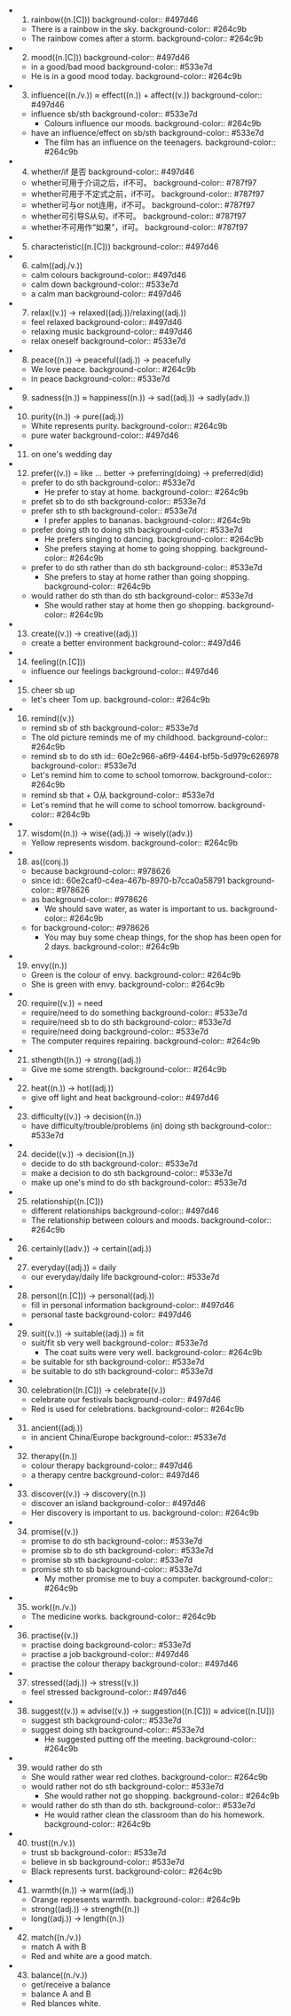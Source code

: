 -
  1. rainbow((n.[C]))
  background-color:: #497d46
	- There is a rainbow in the sky.
	  background-color:: #264c9b
	- The rainbow comes after a storm.
	  background-color:: #264c9b
-
  2. mood((n.[C]))
  background-color:: #497d46
	- in a good/bad mood
	  background-color:: #533e7d
	- He is in a good mood today.
	  background-color:: #264c9b
-
  3. influence((n./v.)) ≈ effect((n.)) + affect((v.))
  background-color:: #497d46
	- influence sb/sth
	  background-color:: #533e7d
		- Colours influence our moods.
		  background-color:: #264c9b
	- have an influence/effect on sb/sth
	  background-color:: #533e7d
		- The film has an influence on the teenagers.
		  background-color:: #264c9b
-
  4. whether/if 是否
  background-color:: #497d46
	- whether可用于介词之后，if不可。
	  background-color:: #787f97
	- whether可用于不定式之前，if不可。
	  background-color:: #787f97
	- whether可与or not连用，if不可。
	  background-color:: #787f97
	- whether可引导S从句，if不可。
	  background-color:: #787f97
	- whether不可用作“如果”，if可。
	  background-color:: #787f97
-
  5. characteristic((n.[C]))
  background-color:: #497d46
-
  6. calm((adj./v.))
	- calm colours
	  background-color:: #497d46
	- calm down
	  background-color:: #533e7d
	- a calm man
	  background-color:: #497d46
-
  7. relax((v.)) -> relaxed((adj.))/relaxing((adj.))
	- feel relaxed
	  background-color:: #497d46
	- relaxing music
	  background-color:: #497d46
	- relax oneself
	  background-color:: #533e7d
-
  8. peace((n.)) -> peaceful((adj.)) -> peacefully
	- We love peace.
	  background-color:: #264c9b
	- in peace
	  background-color:: #533e7d
-
  9. sadness((n.)) ≈ happiness((n.)) -> sad((adj.)) -> sadly(adv.))
-
  10. purity((n.)) -> pure((adj.))
	- White represents purity.
	  background-color:: #264c9b
	- pure water
	  background-color:: #497d46
-
  11. on one's wedding day
-
  12. prefer((v.)) = like ... better -> preferring(doing) -> preferred(did)
	- prefer to do sth
	  background-color:: #533e7d
		- He prefer to stay at home.
		  background-color:: #264c9b
	- prefet sb to do sth
	  background-color:: #533e7d
	- prefer sth to sth
	  background-color:: #533e7d
		- I prefer apples to bananas.
		  background-color:: #264c9b
	- prefer doing sth to doing sth
	  background-color:: #533e7d
		- He prefers singing to dancing.
		  background-color:: #264c9b
		- She prefers staying at home to going shopping.
		  background-color:: #264c9b
	- prefer to do sth rather than do sth
	  background-color:: #533e7d
		- She prefers to stay at home rather than going shopping.
		  background-color:: #264c9b
	- would rather do sth than do sth
	  background-color:: #533e7d
		- She would rather stay at home then go shopping.
		  background-color:: #264c9b
-
  13.  create((v.)) -> creative((adj.))
	- create a better environment
	  background-color:: #497d46
-
  14. feeling((n.[C]))
	- influence our feelings
	  background-color:: #497d46
-
  15. cheer sb up
	- let's cheer Tom up.
	  background-color:: #264c9b
-
  16. remind((v.))
	- remind sb of sth
	  background-color:: #533e7d
	- The old picture reminds me of my childhood.
	  background-color:: #264c9b
	- remind sb to do sth
	  id:: 60e2c966-a6f9-4464-bf5b-5d979c626978
	  background-color:: #533e7d
	- Let's remind him to come to school tomorrow.
	  background-color:: #264c9b
	- remind sb that + O从
	  background-color:: #533e7d
	- Let's remind that he will come to school tomorrow.
	  background-color:: #264c9b
-
  17. wisdom((n.)) -> wise((adj.)) -> wisely((adv.))
	- Yellow represents wisdom.
	  background-color:: #264c9b
-
  18. as((conj.))
	- because
	  background-color:: #978626
	- since
	  id:: 60e2caf0-c4ea-467b-8970-b7cca0a58791
	  background-color:: #978626
	- as
	  background-color:: #978626
		- We should save water, as water is important to us.
		  background-color:: #264c9b
	- for
	  background-color:: #978626
		- You may buy some cheap things, for the shop has been open for 2 days.
		  background-color:: #264c9b
-
  19. envy((n.))
	- Green is the colour of envy.
	  background-color:: #264c9b
	- She is green with envy.
	  background-color:: #264c9b
-
  20. require((v.)) = need
	- require/need to do something
	  background-color:: #533e7d
	- require/need sb to do sth
	  background-color:: #533e7d
	- require/need doing
	  background-color:: #533e7d
	- The computer requires repairing.
	  background-color:: #264c9b
-
  21. sthength((n.)) -> strong((adj.))
	- Give me some strength.
	  background-color:: #264c9b
-
  22. heat((n.)) -> hot((adj.))
	- give off light and heat
	  background-color:: #497d46
-
  23. difficulty((v.)) -> decision((n.))
	- have difficulty/trouble/problems (in) doing sth
	  background-color:: #533e7d
-
  24. decide((v.)) -> decision((n.))
	- decide to do sth
	  background-color:: #533e7d
	- make a decision to do sth
	  background-color:: #533e7d
	- make up one's mind to do sth
	  background-color:: #533e7d
-
  25. relationship((n.[C]))
	- different relationships
	  background-color:: #497d46
	- The relationship between colours and moods.
	  background-color:: #264c9b
-
  26. certainly((adv.)) -> certain((adj.))
-
  27. everyday((adj.)) = daily
	- our everyday/daily life
	  background-color:: #533e7d
-
  28. person((n.[C])) -> personal((adj.))
	- fill in personal information
	  background-color:: #497d46
	- personal taste
	  background-color:: #497d46
-
  29. suit((v.)) -> suitable((adj.)) ≈ fit
	- suit/fit sb very well
	  background-color:: #533e7d
		- The coat suits were very well.
		  background-color:: #264c9b
	- be suitable for sth
	  background-color:: #533e7d
	- be suitable to do sth
	  background-color:: #533e7d
-
  30. celebration((n.[C])) -> celebrate((v.))
	- celebrate our festivals
	  background-color:: #497d46
	- Red is used for celebrations.
	  background-color:: #264c9b
-
  31. ancient((adj.))
	- in ancient China/Europe
	  background-color:: #533e7d
-
  32. therapy((n.))
	- colour therapy
	  background-color:: #497d46
	- a therapy centre
	  background-color:: #497d46
-
  33. discover((v.)) -> discovery((n.))
	- discover an island
	  background-color:: #497d46
	- Her discovery is important to us.
	  background-color:: #264c9b
-
  34. promise((v.))
	- promise to do sth
	  background-color:: #533e7d
	- promise sb to do sth 
	  background-color:: #533e7d
	- promise sb sth
	  background-color:: #533e7d
	- promise sth to sb
	  background-color:: #533e7d
		- My mother promise me to buy a computer.
		  background-color:: #264c9b
-
  35. work((n./v.))
	- The medicine works.
	  background-color:: #264c9b
-
  36. practise((v.))
	- practise doing
	  background-color:: #533e7d
	- practise a job
	  background-color:: #497d46
	- practise the colour therapy
	  background-color:: #497d46
-
  37. stressed((adj.)) -> stress((v.))
	- feel stressed
	  background-color:: #497d46
-
  38. suggest((v.)) ≈ advise((v.)) -> suggestion((n.[C])) ≈ advice((n.[U]))
	- suggest sth
	  background-color:: #533e7d
	- suggest doing sth
	  background-color:: #533e7d
		- He suggested putting off the meeting.
		  background-color:: #264c9b
-
  39. would rather do sth
	- She would rather wear red clothes.
	  background-color:: #264c9b
	- would rather not do sth
	  background-color:: #533e7d
		- She would rather not go shopping.
		  background-color:: #264c9b
	- would rather do sth than do sth.
	  background-color:: #533e7d
		- He would rather clean the classroom than do his homework.
		  background-color:: #264c9b
-
  40. trust((n./v.))
	- trust sb
	  background-color:: #533e7d
	- believe in sb
	  background-color:: #533e7d
	- Black represents turst.
	  background-color:: #264c9b
-
  41. warmth((n.)) -> warm((adj.))
	- Orange represents warmth.
	  background-color:: #264c9b
	- strong((adj.)) -> strength((n.))
	- long((adj.)) -> length((n.))
-
  42. match((n./v.))
	- match A with B
	- Red and white are a good match.
-
  43. balance((n./v.))
	- get/receive a balance
	- balance A and B
	- Red blances white.